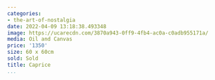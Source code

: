 ```yaml
---
categories:
- the-art-of-nostalgia
date: 2022-04-09 13:18:38.493348
image: https://ucarecdn.com/3870a943-0ff9-4fb4-ac0a-c0adb955171a/
media: Oil and Canvas
price: '1350'
size: 60 x 60cm
sold: Sold
title: Caprice
...
```

